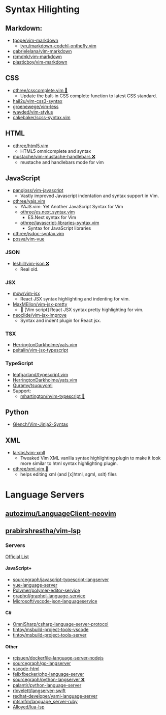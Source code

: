 # Syntax Hilighting #

## Markdown:
- [tpope/vim-markdown](https://github.com/tpope/vim-markdown)
  - [tyru/markdown-codehl-onthefly.vim](https://github.com/tyru/markdown-codehl-onthefly.vim)
- [gabrielelana/vim-markdown](https://github.com/gabrielelana/vim-markdown)
- [rcmdnk/vim-markdown](https://github.com/rcmdnk/vim-markdown)
- [plasticboy/vim-markdown](https://github.com/plasticboy/vim-markdown)

## CSS
- [othree/csscomplete.vim 🔧](https://github.com/othree/csscomplete.vim)
  - Update the bult-in CSS complete function to latest CSS standard.
- [hail2u/vim-css3-syntax](https://github.com/hail2u/vim-css3-syntax)
- [groenewege/vim-less](https://github.com/groenewege/vim-less)
- [wavded/vim-stylus](https://github.com/wavded/vim-stylus)
- [cakebaker/scss-syntax.vim](https://github.com/cakebaker/scss-syntax.vim)

## HTML
- [othree/html5.vim](https://github.com/othree/html5.vim)
  - HTML5 omnicomplete and syntax
- [mustache/vim-mustache-handlebars ❌](https://github.com/mustache/vim-mustache-handlebars)
  - mustache and handlebars mode for vim

## JavaScript
- [pangloss/vim-javascript](https://github.com/pangloss/vim-javascript)
  - Vastly improved Javascript indentation and syntax support in Vim. 
- [othree/yajs.vim](https://github.com/othree/yajs.vim)
  - YAJS.vim: Yet Another JavaScript Syntax for Vim
  - [othree/es.next.syntax.vim](https://github.com/othree/es.next.syntax.vim)
    - ES.Next syntax for Vim
  - [othree/javascript-libraries-syntax.vim](https://github.com/othree/javascript-libraries-syntax.vim)
    - Syntax for JavaScript libraries
- [othree/jsdoc-syntax.vim](https://github.com/othree/jsdoc-syntax.vim)
- [posva/vim-vue](https://github.com/posva/vim-vue)

### JSON
- [leshill/vim-json ❌](https://github.com/leshill/vim-json)
  - Real old.

### JSX
- [mxw/vim-jsx](https://github.com/mxw/vim-jsx)
  - React JSX syntax highlighting and indenting for vim.
- [MaxMEllon/vim-jsx-pretty](https://github.com/MaxMEllon/vim-jsx-pretty)
  - 🔦 [Vim script] React JSX syntax pretty highlighting for vim.
- [neoclide/vim-jsx-improve](https://github.com/neoclide/vim-jsx-improve)
  - Syntax and indent plugin for React jsx.

### TSX
- [HerringtonDarkholme/yats.vim](https://github.com/HerringtonDarkholme/yats.vim)
- [peitalin/vim-jsx-typescript](https://github.com/peitalin/vim-jsx-typescript)

### TypeScript 
- [leafgarland/typescript.vim](https://github.com/leafgarland/typescript-vim)
- [HerringtonDarkholme/yats.vim](https://github.com/HerringtonDarkholme/yats.vim)
- [Quramy/tsuquyomi](https://github.com/Quramy/tsuquyomi)
- Support:
  - [mhartington/nvim-typescript 🔧](https://github.com/mhartington/nvim-typescript)

## Python
- [Glench/Vim-Jinja2-Syntax](https://github.com/Glench/Vim-Jinja2-Syntax)

## XML
- [larsbs/vim-xmll](https://github.com/larsbs/vim-xmll)
  - Tweaked Vim XML vanilla syntax highlighting plugin to make it look more similar to html syntax highlighting plugin.
- [othree/xml.vim 🔧](https://github.com/othree/xml.vim)
  - helps editing xml (and [x]html, sgml, xslt) files

# Language Servers #

## [autozimu/LanguageClient-neovim](https://github.com/autozimu/LanguageClient-neovim)

## [prabirshrestha/vim-lsp](https://github.com/prabirshrestha/vim-lsp)

### Servers
[Official List](https://microsoft.github.io/language-server-protocol/implementors/servers/)

#### JavaScript+
- [sourcegraph/javascript-typescript-langserver](https://github.com/sourcegraph/javascript-typescript-langserver)
- [vue-language-server](rcjsuen/dockerfile-language-server-nodejs)
- [Polymer/polymer-editor-service](https://github.com/Polymer/polymer-editor-service)
- [graphql/graphql-language-service](https://github.com/graphql/graphql-language-service)
- [Microsoft/vscode-json-languageservice](https://github.com/Microsoft/vscode-json-languageservice)

#### C#
- [OmniSharp/csharp-language-server-protocol](https://github.com/OmniSharp/csharp-language-server-protocol)
- [tintoy/msbuild-project-tools-vscode](https://github.com/tintoy/msbuild-project-tools-vscode)
- [tintoy/msbuild-project-tools-server](https://github.com/tintoy/msbuild-project-tools-server)

#### Other
- [rcjsuen/dockerfile-language-server-nodejs](https://github.com/rcjsuen/dockerfile-language-server-nodejs)
- [sourcegraph/go-langserver](https://github.com/sourcegraph/go-langserver)
- [vscode-html](https://github.com/Microsoft/vscode/tree/master/extensions/html)
- [felixfbecker/php-language-server](https://github.com/felixfbecker/php-language-server)
- [sourcegraph/python-langserver ❌](https://github.com/sourcegraph/python-langserver)
- [palantir/python-language-server](https://github.com/palantir/python-language-server)
- [rlovelett/langserver-swift](https://github.com/rlovelett/langserver-swift)
- [redhat-developer/yaml-language-server](https://github.com/redhat-developer/yaml-language-server)
- [mtsmfm/language_server-ruby](https://github.com/mtsmfm/language_server-ruby)
- [Alloyed/lua-lsp](https://github.com/Alloyed/lua-lsp)
